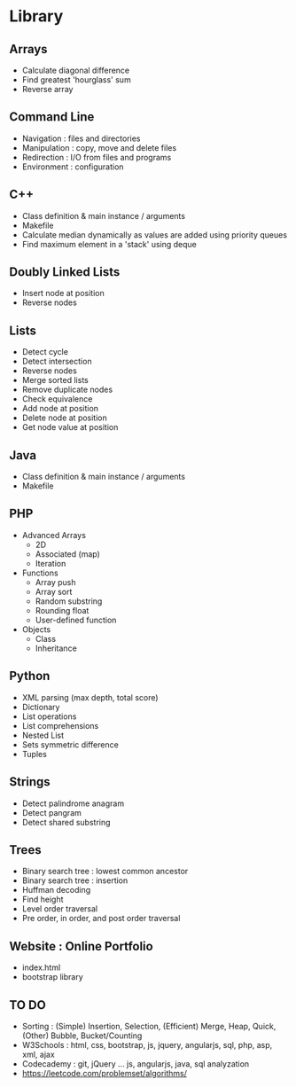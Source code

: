 # Library

## Arrays
- Calculate diagonal difference
- Find greatest 'hourglass' sum
- Reverse array

## Command Line
- Navigation : files and directories
- Manipulation : copy, move and delete files
- Redirection : I/O from files and programs
- Environment : configuration

## C++
- Class definition & main instance / arguments
- Makefile
- Calculate median dynamically as values are added using priority queues
- Find maximum element in a 'stack' using deque

## Doubly Linked Lists
- Insert node at position
- Reverse nodes

## Lists
- Detect cycle
- Detect intersection
- Reverse nodes
- Merge sorted lists
- Remove duplicate nodes
- Check equivalence
- Add node at position
- Delete node at position
- Get node value at position

## Java
- Class definition & main instance / arguments
- Makefile

## PHP
- Advanced Arrays
  - 2D
  - Associated (map)
  - Iteration
- Functions
  - Array push
  - Array sort
  - Random substring
  - Rounding float
  - User-defined function
- Objects
  - Class
  - Inheritance

## Python
- XML parsing (max depth, total score)
- Dictionary
- List operations
- List comprehensions
- Nested List
- Sets symmetric difference
- Tuples

## Strings
- Detect palindrome anagram
- Detect pangram
- Detect shared substring

## Trees
- Binary search tree : lowest  common ancestor
- Binary search tree : insertion
- Huffman decoding
- Find height
- Level order traversal
- Pre order, in order, and post order traversal

## Website : Online Portfolio
- index.html
- bootstrap library

## TO DO
- Sorting : (Simple) Insertion, Selection, (Efficient) Merge, Heap, Quick, (Other) Bubble, Bucket/Counting
- W3Schools : html, css, bootstrap, js, jquery, angularjs, sql, php, asp, xml, ajax
- Codecademy : git, jQuery ... js, angularjs, java, sql analyzation
- https://leetcode.com/problemset/algorithms/
